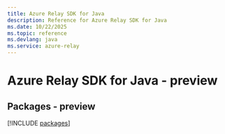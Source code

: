 ```yaml
---
title: Azure Relay SDK for Java
description: Reference for Azure Relay SDK for Java
ms.date: 10/22/2025
ms.topic: reference
ms.devlang: java
ms.service: azure-relay
---
```

# Azure Relay SDK for Java - preview
## Packages - preview
[!INCLUDE [packages](relay-index.md)]